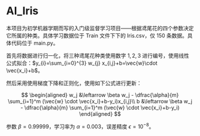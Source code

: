 # AI_Iris

本项目为初学机器学期而写的入门级监督学习项目——根据鸢尾花的四个参数决定它所属的种类。具体学习数据位于 Train 文件下下的 Iris.csv，仅 150 条数据。具体代码位于 main.py。

首先将数据进行归一化，将三种鸢尾花种类使用数字 $1,2,3$ 进行编号，使用线性公式拟合：$y_{i}=\sum_{i=0}^{3} w_{j} x_{i,j}+b=\vec{w}\cdot \vec{x_i}+b$。

然后采用使用梯度下降和正则化，使用如下公式进行更新：

$$
\begin{aligned}
w_j &\leftarrow \beta w_j - \dfrac{\alpha}{m} \sum_{i=1}^m (\vec{w} \cdot \vec{x_i}+b-y_i)x_{i,j}\\
b &\leftarrow \beta w_j - \dfrac{\alpha}{m} \sum_{i=1}^m (\vec{w} \cdot \vec{x_i}+b-y_i)
\end{aligned}
$$

参数 $\beta=0.99999$，学习率为 $\alpha=0.003$，误差精度 $\epsilon=10^{-8}$。
